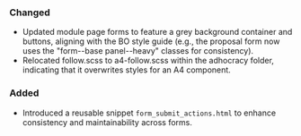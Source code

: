 ### Changed

- Updated module page forms to feature a grey background container and buttons, aligning with the BO style guide (e.g., the proposal form now uses the "form--base panel--heavy" classes for consistency).
- Relocated follow.scss to a4-follow.scss within the adhocracy folder, indicating that it overwrites styles for an A4 component.

### Added
- Introduced a reusable snippet `form_submit_actions.html` to enhance consistency and maintainability across forms.